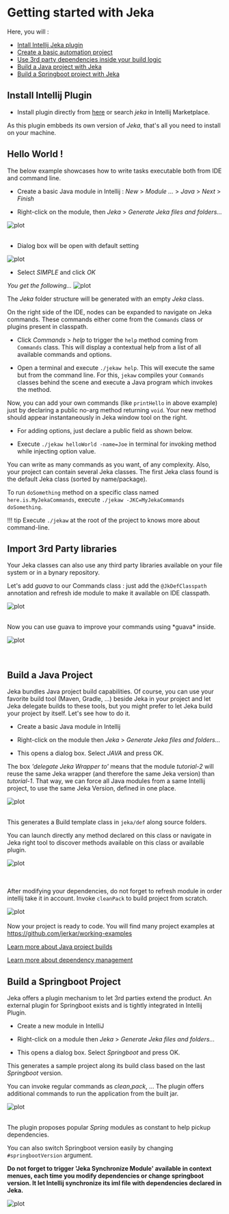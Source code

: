 # Getting started with Jeka

Here, you will :

* [Intall Intellij Jeka plugin](#install)
* [Create a basic automation project](#helloworld)
* [Use 3rd party dependencies inside your build logic](#import)
* [Build a Java project with Jeka](#java)
* [Build a Springboot project with Jeka](#springboot)

## Install Intellij Plugin <a name="install"></a>

* Install plugin directly from [here](https://plugins.jetbrains.com/plugin/13489-jeka)
or search _jeka_ in Intellij Marketplace.

As this plugin embbeds its own version of _Jeka_, that's all you need to install on your machine.

## Hello World ! <a name="helloworld"></a>

The below example showcases how to write tasks executable both from IDE and command line. 

* Create a basic Java module in Intellij : _New_ > _Module ..._ > _Java_ > _Next_ > _Finish_


* Right-click on the module, then _Jeka_ > _Generate Jeka files and folders..._

![plot](images/generate-jeka-files.png)
<br/><br/>
* Dialog box will be open with default setting

![plot](images/create-jeka-files.png)

* Select *SIMPLE* and click _OK_

_You get the following..._
![plot](images/scaffolded-1.png)


The _Jeka_ folder structure will be generated with an empty _Jeka_ class.

On the right side of the IDE, nodes can be expanded to navigate on Jeka commands. These commands either come from the `Commands` class or plugins present in classpath.

* Click _Commands_ > _help_ to trigger the `help` method coming from `Commands` class.
This will display a contextual help from a list of all available commands and options.
  
  
* Open a terminal and execute `./jekaw help`. This will execute the same but from the command line. For this, 
  `jekaw` compiles your `Commands` classes behind the scene and execute a Java program which invokes the method.


Now, you can add your own commands (like `printHello` in above example) just by declaring a public no-arg method returning `void`.
Your new method should appear instantaneously in Jeka window tool on the right.

* For adding options, just declare a public field as shown below.


* Execute `./jekaw helloWorld -name=Joe` in terminal for invoking method while injecting option value.

You can write as many commands as you want, of any complexity. Also, your project can contain several Jeka classes.
The first Jeka class found is the default Jeka class (sorted by name/package).

To run `doSomething` method on a specific class named `here.is.MyJekaCommands`, execute `./jekaw -JKC=MyJekaCommands doSomething`.

!!! tip
    Execute `./jekaw` at the root of the project to knows more about command-line.

## Import 3rd Party libraries <a name="import"></a>

Your Jeka classes can also use any third party libraries available on your file system or in a bynary repository.

Let's add *guava* to our Commands class : just add the `@JkDefClasspath` annotation and refresh ide module to 
make it available on IDE classpath.

![plot](images/import-guava.png)

<br/>
Now you can use guava to improve your commands using *guava* inside.

![plot](images/run-guava.png)

<br/>

## Build a Java Project <a name="java"></a>

Jeka bundles Java project build capabilities. Of course, you can use your favorite build tool (Maven, Gradle, ...) 
beside Jeka in your project and let Jeka delegate builds to these tools, but you might prefer to let Jeka build 
your project by itself. Let's see how to do it.

* Create a basic Java module in Intellij 


* Right-click on the module then _Jeka_ > _Generate Jeka files and folders..._


* This opens a dialog box. Select *JAVA* and press OK.

The box *'delegate Jeka Wrapper to'* means that the module *tutorial-2* will reuse the same Jeka wrapper 
(and therefore the same Jeka version) than *tutorial-1*. That way, we can force all Java modules from a same Intellij 
project, to use the same Jeka Version, defined in one place.

![plot](images/create-jeka-files-java.png)
<br/><br/>

This generates a Build template class in `jeka/def` along source folders.

You can launch directly any method declared on this class or navigate in Jeka right tool to discover methods available 
on this class or available plugin.

![plot](images/scaffolded-java.png)

<br/><br/>
After modifying your dependencies, do not forget to refresh module in order intellij take it in account.
Invoke `cleanPack` to build project from scratch.

![plot](images/refresh.png)
<br/><br/>
Now your project is ready to code. You will find many project examples at https://github.com/jerkar/working-examples

[Learn more about Java project builds](/reference-guide/build-library-project-build)

[Learn more about dependency management](/reference-guide/build-library-dependency-management)
<br/>

## Build a Springboot Project <a name="springboot"></a>

Jeka offers a plugin mechanism to let 3rd parties extend the product. An external plugin for Springboot 
exists and is tightly integrated in Intellij Plugin.

* Create a new module in IntelliJ


* Right-click on a module then _Jeka_ > _Generate Jeka files and folders..._


* This opens a dialog box. Select *Springboot* and press OK.

This generates a sample project along its build class based on the last *Springboot* version.

You can invoke regular commands as *clean*,*pack*, ... The plugin offers additional commands 
to run the application from the built jar.

![plot](images/scaffolded-springboot-1.png)
<br/><br/>

The plugin proposes popular _Spring_ modules as constant to help pickup dependencies.

You can also switch Springboot version easily by changing `#springbootVersion` argument.

**Do not forget to trigger 'Jeka Synchronize Module' available in context menues, each time you modify dependencies or change springboot version.
It let Intellij synchronize its iml file with dependencies declared in Jeka.**

![plot](images/scaffolded-springboot-2.png)

